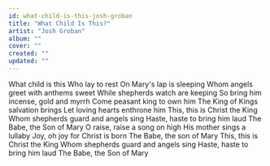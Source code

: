```yaml
---
id: what-child-is-this-josh-groban
title: "What Child Is This?"
artist: "Josh Groban"
album: ""
cover: ""
created: ""
updated: ""
---
```


What child is this
Who lay to rest
On Mary's lap is sleeping
Whom angels greet with anthems sweet
While shepherds watch are keeping
So bring him incense, gold and myrrh
Come peasant king to own him
The King of Kings salvation brings
Let loving hearts enthrone him
This, this is Christ the King
Whom shepherds guard and angels sing
Haste, haste to bring him laud
The Babe, the Son of Mary
O raise, raise a song on high
His mother sings a lullaby
Joy, oh joy for Christ is born
The Babe, the son of Mary
This, this is Christ the King
Whom shepherds guard and angels sing
Haste, haste to bring him laud
The Babe, the Son of Mary
